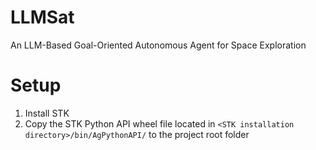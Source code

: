 # LLMSat
An LLM-Based Goal-Oriented Autonomous Agent for Space Exploration

# Setup
1. Install STK
1. Copy the STK Python API wheel file located in `<STK installation directory>/bin/AgPythonAPI/` to the project root folder

